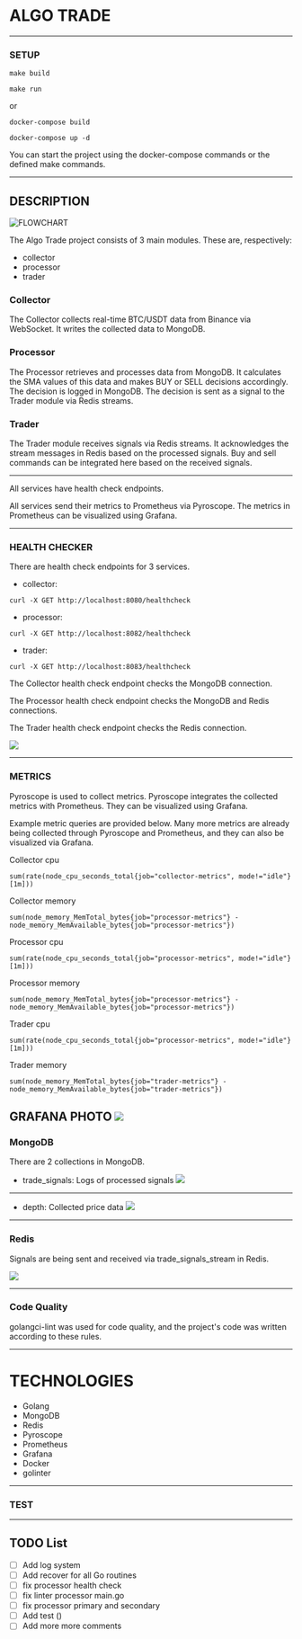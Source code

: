# ALGO TRADE

---

### SETUP

```
make build
```
```
make run
```

or

```
docker-compose build
```
```
docker-compose up -d
```

You can start the project using the docker-compose commands or the defined make commands.

---
## DESCRIPTION

![FLOWCHART](https://raw.githubusercontent.com/mkaganm/algo-trade/refs/heads/master/documents/flowchart.png)

The Algo Trade project consists of 3 main modules. These are, respectively:
- collector
- processor
- trader

### Collector
The Collector collects real-time BTC/USDT data from Binance via WebSocket.
It writes the collected data to MongoDB.

### Processor
The Processor retrieves and processes data from MongoDB. 
It calculates the SMA values of this data and makes BUY or SELL decisions accordingly. 
The decision is logged in MongoDB. 
The decision is sent as a signal to the Trader module via Redis streams.

### Trader
The Trader module receives signals via Redis streams. 
It acknowledges the stream messages in Redis based on the processed signals.
Buy and sell commands can be integrated here based on the received signals.

---
All services have health check endpoints.

All services send their metrics to Prometheus via Pyroscope. 
The metrics in Prometheus can be visualized using Grafana.

---
### HEALTH CHECKER

There are health check endpoints for 3 services.
- collector:
```
curl -X GET http://localhost:8080/healthcheck
```
- processor:
```
curl -X GET http://localhost:8082/healthcheck
```
- trader:
```
curl -X GET http://localhost:8083/healthcheck
```

The Collector health check endpoint checks the MongoDB connection. 

The Processor health check endpoint checks the MongoDB and Redis connections. 

The Trader health check endpoint checks the Redis connection.

![](https://raw.githubusercontent.com/mkaganm/algo-trade/refs/heads/master/documents/healthcheck.png)

---

### METRICS

Pyroscope is used to collect metrics.
Pyroscope integrates the collected metrics with Prometheus.
They can be visualized using Grafana.

Example metric queries are provided below.
Many more metrics are already being collected through Pyroscope and Prometheus,
and they can also be visualized via Grafana.

Collector cpu 
```
sum(rate(node_cpu_seconds_total{job="collector-metrics", mode!="idle"}[1m]))
```
Collector memory 
```
sum(node_memory_MemTotal_bytes{job="processor-metrics"} - node_memory_MemAvailable_bytes{job="processor-metrics"})
```
Processor cpu 
```
sum(rate(node_cpu_seconds_total{job="processor-metrics", mode!="idle"}[1m]))
```
Processor memory 
```
sum(node_memory_MemTotal_bytes{job="processor-metrics"} - node_memory_MemAvailable_bytes{job="processor-metrics"})
```
Trader cpu 
```
sum(rate(node_cpu_seconds_total{job="processor-metrics", mode!="idle"}[1m]))
```
Trader memory
```
sum(node_memory_MemTotal_bytes{job="trader-metrics"} - node_memory_MemAvailable_bytes{job="trader-metrics"})
```

GRAFANA PHOTO
![](https://raw.githubusercontent.com/mkaganm/algo-trade/refs/heads/master/documents/grafana.png)
---

### MongoDB

There are 2 collections in MongoDB.
- trade_signals: Logs of processed signals
  ![](https://raw.githubusercontent.com/mkaganm/algo-trade/refs/heads/master/documents/processlogs.png)
---
- depth: Collected price data
  ![](https://raw.githubusercontent.com/mkaganm/algo-trade/refs/heads/master/documents/btcdatadb.png)
---

### Redis

Signals are being sent and received via trade_signals_stream in Redis.

![](https://raw.githubusercontent.com/mkaganm/algo-trade/refs/heads/master/documents/redis.png)

---
  

### Code Quality
golangci-lint was used for code quality, 
and the project's code was written according to these rules.

---
# TECHNOLOGIES

 - Golang
 - MongoDB
 - Redis
 - Pyroscope
 - Prometheus
 - Grafana
 - Docker
 - golinter

---
### TEST 


---


## TODO List
- [ ] Add log system
- [ ] Add recover for all Go routines
- [ ] fix processor health check
- [ ] fix linter processor main.go
- [ ] fix processor primary and secondary
- [ ] Add test ()
- [ ] Add more more comments